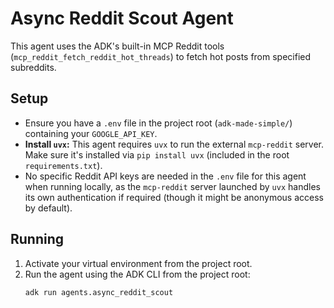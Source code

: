 # Async Reddit Scout Agent

This agent uses the ADK's built-in MCP Reddit tools (`mcp_reddit_fetch_reddit_hot_threads`) to fetch hot posts from specified subreddits.

## Setup

-   Ensure you have a `.env` file in the project root (`adk-made-simple/`) containing your `GOOGLE_API_KEY`.
-   **Install `uvx`:** This agent requires `uvx` to run the external `mcp-reddit` server. Make sure it's installed via `pip install uvx` (included in the root `requirements.txt`).
-   No specific Reddit API keys are needed in the `.env` file for this agent when running locally, as the `mcp-reddit` server launched by `uvx` handles its own authentication if required (though it might be anonymous access by default).

## Running

1.  Activate your virtual environment from the project root.
2.  Run the agent using the ADK CLI from the project root:
    ```bash
    adk run agents.async_reddit_scout
    ``` 